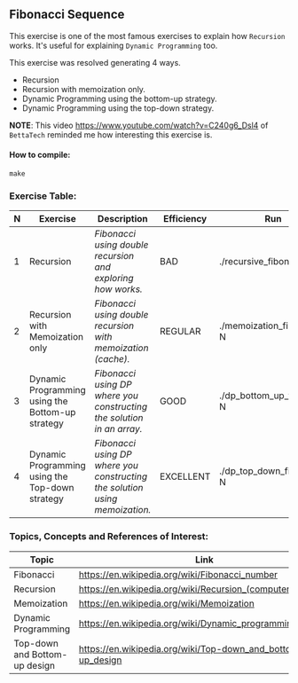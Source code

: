## Fibonacci Sequence

This exercise is one of the most famous exercises to explain how `Recursion` works.
It's useful for explaining `Dynamic Programming` too.

This exercise was resolved generating 4 ways.
- Recursion
- Recursion with memoization only.
- Dynamic Programming using the bottom-up strategy.
- Dynamic Programming using the top-down strategy.

**NOTE**:
This video https://www.youtube.com/watch?v=C240g6_Dsl4 of `BettaTech` reminded me how interesting this exercise is.

#### How to compile:
```shell
make
```

### Exercise Table:
| N   | Exercise                                         | Description                                                                 | Efficiency | Run                        |
|-----|--------------------------------------------------|-----------------------------------------------------------------------------|------------|----------------------------|
| 1   | Recursion                                        | *Fibonacci using double recursion and exploring how works.*                 | BAD        | ./recursive_fibonacci N    |
| 2   | Recursion with Memoization only                  | *Fibonacci using double recursion with memoization (cache).*                | REGULAR    | ./memoization_fibonacci N  |
| 3   | Dynamic Programming using the Bottom-up strategy | *Fibonacci using DP where you constructing the solution in an array.*       | GOOD       | ./dp_bottom_up_fibonacci N |
| 4   | Dynamic Programming using the Top-down strategy  | *Fibonacci using DP where you constructing the solution using memoization.* | EXCELLENT  | ./dp_top_down_fibonacci N  |

### Topics, Concepts and References of Interest:
| Topic                         | Link                                                        |
|-------------------------------|-------------------------------------------------------------|
| Fibonacci                     | https://en.wikipedia.org/wiki/Fibonacci_number              |
| Recursion                     | https://en.wikipedia.org/wiki/Recursion_(computer_science)  |
| Memoization                   | https://en.wikipedia.org/wiki/Memoization                   |
| Dynamic Programming           | https://en.wikipedia.org/wiki/Dynamic_programming           |
| Top-down and Bottom-up design | https://en.wikipedia.org/wiki/Top-down_and_bottom-up_design |
